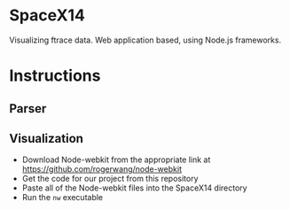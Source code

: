 SpaceX14
========

Visualizing ftrace data. Web application based, using Node.js frameworks.

# Instructions

## Parser

## Visualization

- Download Node-webkit from the appropriate link at https://github.com/rogerwang/node-webkit
- Get the code for our project from this repository
- Paste all of the Node-webkit files into the SpaceX14 directory
- Run the `nw` executable

